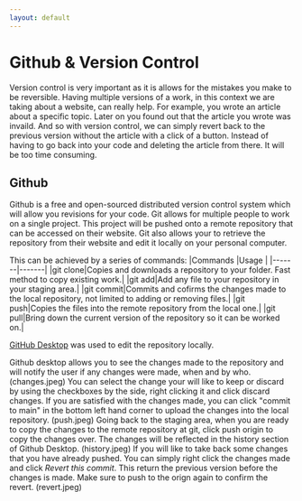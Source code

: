 ```yaml
---
layout: default
---
```


# Github & Version Control
Version control is very important as it is allows for the mistakes you make to be reversible. Having multiple versions of a work, in this context we are taking about a website, can really help.
For example, you wrote an article about a specific topic. Later on you found out that the article you wrote was invaild. And so with version control, we can simply revert back to the previous version without the article with a click of a button. Instead of having to go back into your code and deleting the article from there. It will be too time consuming.

## Github
Github is a free and open-sourced distributed version control system which will allow you revisions for your code. Git allows for multiple people to work on a single project. This project will be pushed onto a remote repository that can be accessed on their website. Git also allows your to retrieve the repository from their website and edit it locally on your personal computer.

This can be achieved by a series of commands:
|Commands |Usage |
|-------|-------|
|git clone|Copies and downloads a repository to your folder. Fast method to copy existing work.|
|git add|Add any file to your repository in your staging area.|
|git commit|Commits and cofirms the changes made to the local repository, not limited to adding or removing files.|
|git push|Copies the files into the remote repository from the local one.|
|git pull|Bring down the current version of the repository so it can be worked on.|

[GitHub Desktop](https://desktop.github.com/) was used to edit the repository locally.

Github desktop allows you to see the changes made to the repository and will notify the user if any changes were made, when and by who.
(changes.jpeg)
You can select the change your will like to keep or discard by using the checkboxes by the side, right clicking it and click discard changes. If you are satisfied with the changes made, you can click "commit to main" in the bottom left hand corner to upload the changes into the local repository.
(push.jpeg)
Going back to the staging area, when you are ready to copy the changes to the remote repository at git, click push origin to copy the changes over. The changes will be reflected in the history section of Github Desktop.
(history.jpeg)
If you will like to take back some changes that you have already pushed. You can simply right click the changes made and click *Revert this commit*. This return the previous version before the changes is made. Make sure to push to the orign again to confirm the revert.
(revert.jpeg)
